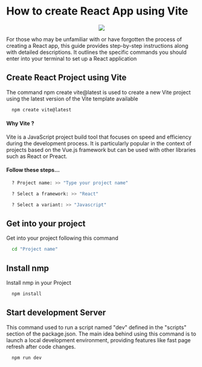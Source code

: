 
# How to create React App using Vite

<p align="center">
  <a href="https://skillicons.dev">
    <img src="https://skillicons.dev/icons?i=react,vite" />
  </a>
</p>
For those who may be unfamiliar with or have forgotten the process of creating a React app, this guide provides step-by-step instructions along with detailed descriptions. It outlines the specific commands you should enter into your terminal to set up a React application


## Create React Project using Vite
The command npm create vite@latest is used to create a new Vite project using the latest version of the Vite template available
```bash
  npm create vite@latest
```
#### Why Vite ?
Vite is a JavaScript project build tool that focuses on speed and efficiency during the development process. It is particularly popular in the context of projects based on the Vue.js framework but can be used with other libraries such as React or Preact.

#### Follow these steps...
```bash
  ? Project name: >> "Type your project name"
```
```bash
  ? Select a framework: >> "React"
```
```bash
  ? Select a variant: >> "Javascript"
```
## Get into your project
Get into your project following this command
```bash
  cd "Project name"
```
## Install nmp 
Install nmp in your Project
```bash
  npm install
```
## Start development Server
This command used to run a script named "dev" defined in the "scripts" section of the package.json. The main idea behind using this command is to launch a local development environment, providing features like fast page refresh after code changes.
```bash
  npm run dev
```

